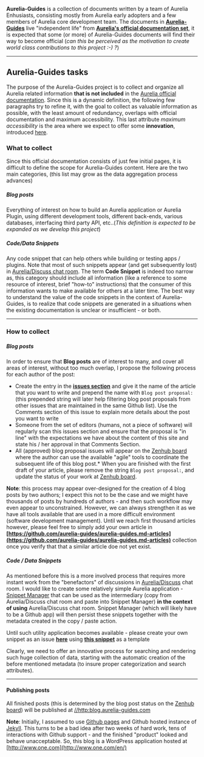 **Aurelia-Guides** is a collection of documents written by a team of Aurelia Enhusiasts, consisting mostly from Aurelia early adopters and a few members of Aurelia core development team. The documents in **[Aurelia-Guides](http://blog.aurelia-guides.com/category/general-information/)** live &quot;independent life&quot; from **[Aurelia&#39;s official documentation set](http://aurelia.io/docs.html)**, it is expected that some (or more) of Aurelia-Guides documents will find their way to become official (_can this be perceived as the motivation to create world class contributions to this project :-) ?_)

* * *

## Aurelia-Guides tasks

The purpose of the Aurelia-Guides project is to collect and organize all Aurelia related information **that is not included** in the [Aurelia official documentation](http://aurelia.io/docs.html). Since this is a dynamic definition, the following few paragraphs try to refine it, with the goal to collect as valuable information as possible, with the least amount of redundancy, overlaps with official documentation and maximum accessibility. This last attribute _maximum accessibility_ is the area where we expect to offer some **innovation**, introduced [here](https://github.com/aurelia-guides/aurelia-guides.github.io/wiki/Data-Collection-and-Organization-Process#code--data-snippets).

### What to collect

Since this official documentation consists of just few initial pages, it is difficult to define the scope for Aurelia-Guides content. Here are the two main categories, (this list may grow as the data aggregation process advances)

##### Blog posts

Everything of interest on how to build an Aurelia application or Aurelia Plugin, using different development tools, different back-ends, various databases, interfacing third party API, etc..(_This definition is expected to be expanded as we develop this project_)

##### Code/Data Snippets

Any code snippet that can help others while building or testing apps / plugins. Note that most of such snippets appear (and get subsequently lost) in [Aurelia/Discuss chat room](https://gitter.im/Aurelia/Discuss). The term **Code Snippet** is indeed too narrow as, this category should include all information (like a reference to some resource of interest, brief &quot;how-to&quot; instructions) that the consumer of this information wants to make available for others at a later time. The best way to understand the value of the code snippets in the context of Aurelia-Guides,  is to realize that code snippets are generated in a situations when the existing documentation is unclear or insufficient - or both.


* * *

### How to collect

##### Blog posts

In order to ensure that **Blog posts** are of interest to many, and cover all areas of interest, without too much overlap, I propose the following process for each author of the post:

*   Create the entry in the **[issues section](https://github.com/aurelia-guides/aurelia-guides.md-articles/issues)** and give it the name of the article that you want to write and prepend the name with `Blog post proposal:` (this prepended string will later help filtering blog post proposals from other issues that are maintained in the same Github list). Use the Comments section of this issue to explain more details about the post you want to write
*   Someone from the set of editors (humans, not a piece of software) will regularly scan this issues section and ensure that the proposal is &quot;in line&quot; with the expectations we have about the content of this site and state his / her approval in that Comments Section.
*   All (approved) blog proposal issues will appear on the [Zenhub board](https://github.com/aurelia-guides/aurelia-guides.md-articles/issues#boards?repos=40382874) where the author can use the available &quot;agile&quot; tools to coordinate the subsequent life of this blog post.*   When you are finished with the first draft of your article, please remove the string `Blog post proposal:`, and update the status of your work at [Zenhub board](https://github.com/aurelia-guides/aurelia-guides.md-articles/issues#boards?repos=40382874).

**Note**: this process may appear over-designed for the creation of 4 blog posts by two authors; I expect this not to be the case and we might have thousands of posts by hundreds of authors - and then such workflow may even appear to unconstrained. However, we can always strengthen it as we have all tools available that are used in a more difficult environment (software development management). Until we reach first thousand articles however, please feel free to simply add your own article in **[https://github.com/aurelia-guides/aurelia-guides.md-articles](https://github.com/aurelia-guides/aurelia-guides.md-articles)** collection once you verify that that a similar article doe not yet exist.

##### Code / Data Snippets

As mentioned before this is a more involved process that requires more instant work from the &quot;benefactors&quot; of discussions in [Aurelia/Discuss](https://gitter.im/Aurelia/Discuss) chat room. I would like to create some relatively simple Aurelia application - [Snippet Manager](https://github.com/aurelia-guides/aurelia-guides.github.io/issues/4) that can be used as the intermediary (copy from Aurelia/Discuss chat room and paste into Snippet Manager) **in the context of using** Aurelia/Discuss chat room. Snippet Manager (which will likely have to be a Github app) will then persist these snippets together with the metadata created in the copy / paste action.

Until such utility application becomes available - please create your own snippet as an issue **[here](https://github.com/aurelia-guides/aurelia-guides.md-articles/issues)** using **[this snippet](https://github.com/aurelia-guides/aurelia-guides.md-articles/issues/20)** as a template

Clearly, we need to offer an innovative process for searching and rendering such huge collection of data, starting with the automatic creation of the before mentioned metadata (to insure proper categorization and search attributes).

* * *

#### Publishing posts

All finished posts (this is determined by the blog post status on the [Zenhub board](https://github.com/aurelia-guides/aurelia-guides.md-articles/issues#boards?repos=40382874)) will be published at  [//http:blog.aurelia-guides.com](http://blog.aurelia-guides.com/) 

**Note**: Initially, I assumed to use [Github pages](https://pages.github.com/) and Github hosted instance of [Jekyll](http://jekyllrb.com/). This turns to be a bad idea after two weeks of hard work, tens of interactions with Github support - and the finished &quot;product&quot; looked and behave unacceptable. So, this blog is a WordPress application hosted at [http://www.one.com](http://www.one.com/en/)

